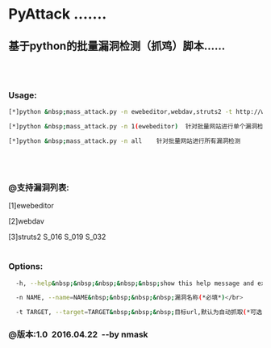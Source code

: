 # PyAttack .......

## 基于python的批量漏洞检测（抓鸡）脚本......
</br></br>

### Usage:
```bash
[*]python &nbsp;mass_attack.py -n ewebeditor,webdav,struts2 -t http://www.xxx.com    针对单网站指定漏洞检测

[*]python &nbsp;mass_attack.py -n 1(ewebeditor)  针对批量网站进行单个漏洞检测

[*]python &nbsp;mass_attack.py -n all    针对批量网站进行所有漏洞检测
```

</br></br>
### @支持漏洞列表:</br>

[1]ewebeditor</br>

[2]webdav</br>

[3]struts2    S_016  S_019  S_032</br></br>


### Options:</br>
```bash
  -h, --help&nbsp;&nbsp;&nbsp;&nbsp;&nbsp;show this help message and exit</br>

  -n NAME, --name=NAME&nbsp;&nbsp;&nbsp;&nbsp;漏洞名称(*必填*)</br>

  -t TARGET, --target=TARGET&nbsp;&nbsp;&nbsp;目标url,默认为自动抓取(*可选*)</br></br>
```
  
### @版本:1.0&nbsp;&nbsp;2016.04.22&nbsp;&nbsp;--by&nbsp;nmask
